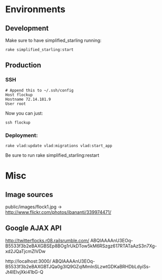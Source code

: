 # Environments

## Development

Make sure to have simplified_starling running:

    rake simplified_starling:start


## Production

### SSH

    # Append this to ~/.ssh/config
    Host flockup
    Hostname 72.14.181.9
    User root

 Now you can just:
 
    ssh flockup


### Deployment:

    rake vlad:update vlad:migrations vlad:start_app

Be sure to run rake simplified_starling:restart

# Misc

## Image sources

public/images/flock1.jpg -> http://www.flickr.com/photos/ibananti/339974471/

## Google AJAX API

http://twitterflocks.r08.railsrumble.com/
  ABQIAAAAnU3EOq-B5533f3b2eBAXGBSEp8BOg1rUkDTow5kM6RSzgz617RTATaAzS3n7Xg-xd2JQaTjcmZIVDw

http://localhost:3000/
  ABQIAAAAnU3EOq-B5533f3b2eBAXGBTJQa0g3IQ9GZqIMmInSLzwtGDKaBRHDbLdyiSs-Jt4IElvjXki41bG-Q

